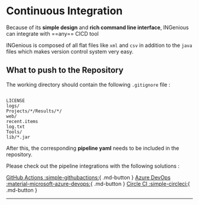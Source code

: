
# Continuous Integration

Because of its **simple design** and **rich command line interface**, INGenious can integrate with ==any== CICD tool

INGenious is composed of all flat files like `xml` and `csv` in addition to the `java` files which makes version control system very easy.  

## What to push to the Repository

The working directory should contain the following `.gitignore` file :

```gitignore title=".gitignore"

LICENSE
logs/
Projects/*/Results/*/
web/
recent.items
log.txt
Tools/
lib/*.jar
```

After this, the corresponding **pipeline yaml** needs to be included in the repository. 

Please check out the pipeline integrations with the following solutions :



[GitHub Actions :simple-githubactions:](integrations/githubactions.md){ .md-button } [Azure DevOps :material-microsoft-azure-devops:](integrations/azuredevops.md){ .md-button }  [Circle CI :simple-circleci:](integrations/circleci.md){ .md-button } 




 -------------------------------------
